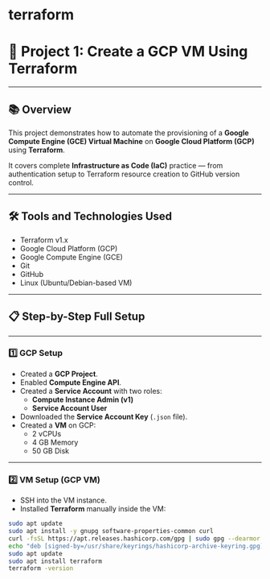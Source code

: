 # terraform
# 🚀 Project 1: Create a GCP VM Using Terraform

---

## 📚 Overview

This project demonstrates how to automate the provisioning of a **Google Compute Engine (GCE) Virtual Machine** on **Google Cloud Platform (GCP)** using **Terraform**.

It covers complete **Infrastructure as Code (IaC)** practice — from authentication setup to Terraform resource creation to GitHub version control.

---

## 🛠️ Tools and Technologies Used

- Terraform v1.x
- Google Cloud Platform (GCP)
- Google Compute Engine (GCE)
- Git
- GitHub
- Linux (Ubuntu/Debian-based VM)

---

## 📋 Step-by-Step Full Setup

---

### 1️⃣ GCP Setup

- Created a **GCP Project**.
- Enabled **Compute Engine API**.
- Created a **Service Account** with two roles:
  - **Compute Instance Admin (v1)**
  - **Service Account User**
- Downloaded the **Service Account Key** (`.json` file).
- Created a **VM** on GCP:
  - 2 vCPUs
  - 4 GB Memory
  - 50 GB Disk

---

### 2️⃣ VM Setup (GCP VM)

- SSH into the VM instance.
- Installed **Terraform** manually inside the VM:

```bash
sudo apt update
sudo apt install -y gnupg software-properties-common curl
curl -fsSL https://apt.releases.hashicorp.com/gpg | sudo gpg --dearmor -o /usr/share/keyrings/hashicorp-archive-keyring.gpg
echo "deb [signed-by=/usr/share/keyrings/hashicorp-archive-keyring.gpg] https://apt.releases.hashicorp.com $(lsb_release -cs) main" | sudo tee /etc/apt/sources.list.d/hashicorp.list
sudo apt update
sudo apt install terraform
terraform -version
